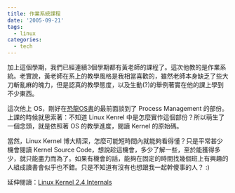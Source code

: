 ```yaml
---
title: 作業系統課程
date: '2005-09-21'
tags:
  - linux
categories:
  - tech
---
```

加上這個學期，我們已經連續3個學期都有黃老師的課程了。這次他教的是作業系統。老實說，黃老師在系上的教學風格是我相當喜歡的，雖然老師本身缺乏了些大刀斬亂麻的魄力，但是認真的教學態度，以及生動(?)的舉例著實在他的課上學到不少東西。  
  
這次他上 OS，剛好在[恐龍OS書](http://www.amazon.com/exec/obidos/ASIN/0471694665/qid%3D1127234561/sr%3D11-1/ref%3Dsr%5F11%5F1/104-0276096-5355964)的最前面談到了 Process Management 的部份。上課的時候就思索著：不知道 Linux Kenrel 中是怎麼實作這個部份？所以萌生了一個念頭，就是依照著 OS 的教學進度，閱讀 Kernel 的原始碼。  
  
當然，Linux Kernel 博大精深，怎麼可能短時間內就能夠看得懂？只是平常甚少機會閱讀 Kernel Source Code，想說趁這機會，多少了解一些，至於能獲得多少，就只能盡力而為了。如果有機會的話，能夠在固定的時間找幾個班上有興趣的人組成讀書會似乎也不錯。只是不知道有沒有也想跟我一起幹傻事的人？ :)  
  
延伸閱讀：[Linux Kernel 2.4 Internals](http://www.moses.uklinux.net/patches/lki.html)